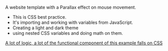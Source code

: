 A website template with a Parallax effect on mouse movement. 
- This is CSS best practice.
- It's importing and working with variables from JavaScript.
- Creating a light and dark theme
- using nested CSS variables and doing math on them.

[A lot of logic, a lot of the functional component of this example falls on CSS](https://github.com/Klmnzki/Parallax-landing/blob/main/css/main.css)
